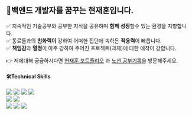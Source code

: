 <h2>🙉백엔드 개발자를 꿈꾸는 현재훈입니다.</h3> 

✅ 지속적인 기술공부와 공부한 지식을 공유하며 **함께 성장**할수 있는 환경을 지향합니다.   
✅ 동료들과의 **친화력이** 강하여 어떠한 집단에 속하든 **적응력**이 빠릅니다.   
✅ **책임감**과 **열정**이 아주 강하여 주어진 프로젝트(과제)에 대한 애착이 강합니다.

<!-- 👉 저에대해 궁금하시다면 [노션이력서](https://hyunsense.notion.site/12f79791ca5e43a9ab938b929bbc12a5?pvs=4)와 [노션 공부기록](https://hyunsense.notion.site/Study-cd2cc1f341b44e94886429fc39fd5b4e?pvs=4)을 방문해주세요. -->
👉 저에대해 궁금하시다면 [현재훈 포트폴리오](https://drive.google.com/file/d/181nC5t9n5sawTv4UmffEYFQCR0OMWv9l/view?usp=sharing) 과 [노션 공부기록](https://hyunsense.notion.site/Study-cd2cc1f341b44e94886429fc39fd5b4e?pvs=4)을 방문해주세요.

<div>
  <h4>🛠Technical Skills</h4>
  <div>
    <img src="https://img.shields.io/badge/JAVA-FF7328?style=flat&logo=JAVA&logoColor=white"/>
    <img src="https://img.shields.io/badge/JavaScript-F7DF1E?style=flat&logo=JavaScript&logoColor=white"/>
    <img src="https://img.shields.io/badge/HTML5-E34F26?style=flat&logo=HTML5&logoColor=white"/>
    <img src="https://img.shields.io/badge/CSS3-1572B6?style=flat&logo=CSS3&logoColor=white"/>
  </div>
  <div>
    <img src="https://img.shields.io/badge/spring-6DB33F?style=flat&logo=spring&logoColor=white"/>
    <img src="https://img.shields.io/badge/Spring Boot-6DB33F?style=flat&logo=Spring Boot&logoColor=white"/>
  </div>
  <div>
    <img src="https://img.shields.io/badge/MariaDB-003545?style=flat&logo=MariaDB&logoColor=white"/>
    <img src="https://img.shields.io/badge/Mybatis-0467DF?style=flat&logo=Mybatis&logoColor=white"/>
    <img src="https://img.shields.io/badge/Gradle-02303A?style=flat&logo=Gradle&logoColor=white"/>
  </div>
</div>
